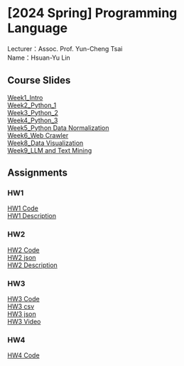 # [2024 Spring] Programming Language<br>
Lecturer：Assoc. Prof. Yun-Cheng Tsai<br>
Name：Hsuan-Yu Lin<br>
## Course Slides
[Week1_Intro](https://docs.google.com/presentation/d/1GZH2WWJ26ZGSKPD9iyLMolPltWiFfXsTpqIJ9HpC_eE/edit)<br>
[Week2_Python_1](https://docs.google.com/presentation/d/16lvU-QMi15Q3JAER3AhhCX77Sa3S6SqNICWoBs-pRwk/edit#slide=id.p)<br>
[Week3_Python_2](https://docs.google.com/presentation/d/1iV_w40yKxwrvLWBOWKW4dSiwG5t7aTezy4m_CTHtoYU/edit#slide=id.p)<br>
[Week4_Python_3](https://docs.google.com/presentation/d/14j1B-DCmOElqZq0huwNHjUyM1Ff4xrhWxAferCqT6D4/edit)<br>
[Week5_Python Data Normalization](https://docs.google.com/presentation/d/1AaUwVjFolBZOxHOwWbGQ3Ux0AYN20zFo4D3GALdAYPM/edit#slide=id.g208c735537b_0_0)<br>
[Week6_Web Crawler](https://docs.google.com/presentation/d/1RpX9Pcdwax1mz6oIcnJc6ugle3zrKXyO816t4hRk1JE/edit#slide=id.g208c735537b_0_0)<br>
[Week8_Data Visualization](https://docs.google.com/presentation/d/1sUZ_B2s1oN4dmi-v2Jfx8OAosXofI77aEuEMyD3LQNg/edit#slide=id.g208c735537b_0_0)<br>
[Week9_LLM and Text Mining](https://docs.google.com/presentation/d/1HYn34is1cc1keoDwugusukQo9yK58j5zbwJ_5nuEFDs/edit)<br>
## Assignments
### HW1
[HW1 Code](https://github.com/ethanlin1126/PL/blob/main/HW1.ipynb)<br>
[HW1 Description](https://github.com/ethanlin1126/PL/blob/main/HW1_%E5%88%86%E6%9E%90.pdf)
### HW2
[HW2 Code](https://github.com/ethanlin1126/PL/blob/main/HW2.ipynb)<br>
[HW2 json](https://github.com/ethanlin1126/PL/blob/main/app_rankings.json)<br>
[HW2 Description](https://github.com/ethanlin1126/PL/blob/main/HW2%E5%88%86%E6%9E%90.pdf)
### HW3
[HW3 Code](https://github.com/ethanlin1126/PL/blob/main/HW3.ipynb)<br>
[HW3 csv](https://github.com/ethanlin1126/PL/blob/main/ptt_basketball_titles.csv)<br>
[HW3 json](https://github.com/ethanlin1126/PL/blob/main/CHAT.json)<br>
[HW3 Video](https://youtu.be/B-I3FT2x-cQ)<br>
### HW4
[HW4 Code](https://github.com/ethanlin1126/PL/blob/main/HW4.ipynb)
